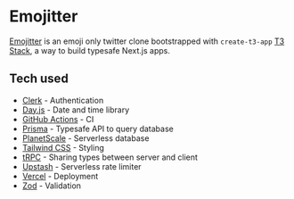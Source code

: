 # Emojitter

[Emojitter](https://emojitter-six.vercel.app/) is an emoji only twitter clone bootstrapped with `create-t3-app` [T3 Stack](https://create.t3.gg/), a way to build typesafe Next.js apps.

## Tech used

- [Clerk](https://clerk.com/) - Authentication
- [Day.js](https://day.js.org/) - Date and time library
- [GitHub Actions](https://github.com/features/actions) - CI
- [Prisma](https://prisma.io/) - Typesafe API to query database
- [PlanetScale](https://planetscale.com/) - Serverless database
- [Tailwind CSS](https://tailwindcss.com/) - Styling
- [tRPC](https://trpc.io/) - Sharing types between server and client
- [Upstash](https://upstash.com/) - Serverless rate limiter
- [Vercel](https://vercel.com/) - Deployment
- [Zod](https://zod.dev/) - Validation
